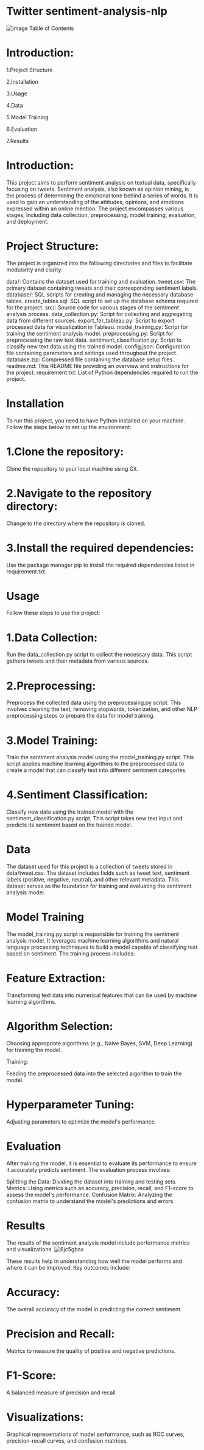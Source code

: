 #  Twitter sentiment-analysis-nlp
![image](https://github.com/user-attachments/assets/e9c6c0a3-f931-44b2-9720-c21eeaf05010)
Table of Contents

# Introduction:

1.Project Structure

2.Installation

3.Usage

4.Data

5.Model Training

6.Evaluation

7.Results

# Introduction:

This project aims to perform sentiment analysis on textual data, specifically focusing on tweets. Sentiment analysis, also known as opinion mining, is the process of determining the emotional tone behind a series of words. It is used to gain an understanding of the attitudes, opinions, and emotions expressed within an online mention. The project encompasses various stages, including data collection, preprocessing, model training, evaluation, and deployment.

# Project Structure:

The project is organized into the following directories and files to facilitate modularity and clarity:

data/: Contains the dataset used for training and evaluation.
tweet.csv: The primary dataset containing tweets and their corresponding sentiment labels.
database/: SQL scripts for creating and managing the necessary database tables.
create_tables.sql: SQL script to set up the database schema required for the project.
src/: Source code for various stages of the sentiment analysis process.
data_collection.py: Script for collecting and aggregating data from different sources.
export_for_tableau.py: Script to export processed data for visualization in Tableau.
model_training.py: Script for training the sentiment analysis model.
preprocessing.py: Script for preprocessing the raw text data.
sentiment_classification.py: Script to classify new text data using the trained model.
config.json: Configuration file containing parameters and settings used throughout the project.
database.zip: Compressed file containing the database setup files.
readme.md: This README file providing an overview and instructions for the project.
requirement.txt: List of Python dependencies required to run the project.

# Installation
To run this project, you need to have Python installed on your machine. Follow the steps below to set up the environment:

# 1.Clone the repository:

Clone the repository to your local machine using Git.
# 2.Navigate to the repository directory:

Change to the directory where the repository is cloned.
# 3.Install the required dependencies:

Use the package manager pip to install the required dependencies listed in requirement.txt.

# Usage
Follow these steps to use the project:

# 1.Data Collection:

Run the data_collection.py script to collect the necessary data. This script gathers tweets and their metadata from various sources.
# 2.Preprocessing:

Preprocess the collected data using the preprocessing.py script. This involves cleaning the text, removing stopwords, tokenization, and other NLP preprocessing steps to prepare the data for model training.

# 3.Model Training:

Train the sentiment analysis model using the model_training.py script. This script applies machine learning algorithms to the preprocessed data to create a model that can classify text into different sentiment categories.

# 4.Sentiment Classification:

Classify new data using the trained model with the sentiment_classification.py script. This script takes new text input and predicts its sentiment based on the trained model.

# Data

The dataset used for this project is a collection of tweets stored in data/tweet.csv. The dataset includes fields such as tweet text, sentiment labels (positive, negative, neutral), and other relevant metadata. This dataset serves as the foundation for training and evaluating the sentiment analysis model.

# Model Training

The model_training.py script is responsible for training the sentiment analysis model. It leverages machine learning algorithms and natural language processing techniques to build a model capable of classifying text based on sentiment. The training process includes:

# Feature Extraction: 

Transforming text data into numerical features that can be used by machine learning algorithms.

# Algorithm Selection: 

Choosing appropriate algorithms (e.g., Naive Bayes, SVM, Deep Learning) for training the model.

Training: 

Feeding the preprocessed data into the selected algorithm to train the model.
# Hyperparameter Tuning:

Adjusting parameters to optimize the model's performance.

# Evaluation
After training the model, it is essential to evaluate its performance to ensure it accurately predicts sentiment. The evaluation process involves:

Splitting the Data: Dividing the dataset into training and testing sets.
Metrics: Using metrics such as accuracy, precision, recall, and F1-score to assess the model's performance.
Confusion Matrix: Analyzing the confusion matrix to understand the model's predictions and errors.


# Results
The results of the sentiment analysis model include performance metrics and visualizations.
![6jc5gbax](https://github.com/user-attachments/assets/3a742f77-25b0-4697-89ed-9b44ea6e3734)

These results help in understanding how well the model performs and where it can be improved. Key outcomes include:

 # Accuracy:
 The overall accuracy of the model in predicting the correct sentiment.

# Precision and Recall:
Metrics to measure the quality of positive and negative predictions.

# F1-Score:

A balanced measure of precision and recall.

# Visualizations: 

Graphical representations of model performance, such as ROC curves, precision-recall curves, and confusion matrices.


